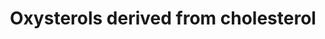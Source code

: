 ---
annotations:
- type: Disease Ontology
  value: D-bifunctional protein deficiency
- type: Pathway Ontology
  value: cerebrotendinous xanthomatosis pathway
- type: Disease Ontology
  value: Niemann-Pick disease type C1
- type: Pathway Ontology
  value: classic metabolic pathway
- type: Disease Ontology
  value: alpha-methylacyl-CoA racemase deficiency
- type: Disease Ontology
  value: congenital bile acid synthesis defect
- type: Disease Ontology
  value: cerebrotendinous xanthomatosis
- type: Pathway Ontology
  value: sterol regulatory element-binding protein signaling pathway
- type: Disease Ontology
  value: congenital bile acid synthesis defect 6
- type: Pathway Ontology
  value: cholesterol metabolic pathway
- type: Disease Ontology
  value: Niemann-Pick disease type B
- type: Disease Ontology
  value: Niemann-Pick disease
- type: Disease Ontology
  value: Niemann-Pick disease type A
- type: Pathway Ontology
  value: familial hypercholanemia pathway
authors:
- DeSl
- Conroy lipids
- Fehrhart
communities:
- Lipids
- IEM
- RareDiseases
description: 'The Oxysterol group of compounds are oxygenated derivatives of cholesterol
  or its sterol precursors, e.g. 7-dehydrocholesterol (7-DHC) or desmosterol. There
  are three mechanisms leading to the formation of oxysterols:   1. Enzymatically
  (first steps of sterol metabolism, being intermediates for the formation of steroid
  hormones, bile acids and 1,25-dihydroxyvitamin D3).  2. Non-enzymatically by encountering
  reactive oxygen species (ROS), providing a second pool of metabolites (this pool
  also includes oxidized cholesterol molecules taken in from diet), see [https://www.wikipathways.org/index.php/Pathway:WP5064
  WP5064].  3. Generation by the gut microflora and uptake through the enterohepatic
  circulation.   Previously oxysterols where though to be inactive metabolic intermediates,
  however recent findings have established that these metabolites are involved in
  cholesterol homoeostasis, can be ligands to nuclear and G protein-coupled receptors
  and biomarkers of diseases (for example Niemann-Pick disease).  This pathway drawing
  was inspired by Figure 3 of the review article by Griffiths et al. (2016) [https://www.ncbi.nlm.nih.gov/pubmed/27068984],
  and has been extended with immune system, receptor agonists, steroidal alkaloid
  and biomarker information from the same paper. This pathway has been updated with
  Figure 1 from Griffiths et al (2020) [https://dx.doi.org/10.1016%2Fj.prostaglandins.2019.106381]
  (green boxes), Figure 2 (yellow box) and Figure 3 (blue box).'
last-edited: 2022-01-31
organisms:
- Homo sapiens
redirect_from:
- /index.php/Pathway:WP4545
- /instance/WP4545
schema-jsonld:
- '@context': https://schema.org/
  '@id': https://wikipathways.github.io/pathways/WP4545.html
  '@type': Dataset
  creator:
    '@type': Organization
    name: WikiPathways
  description: 'The Oxysterol group of compounds are oxygenated derivatives of cholesterol
    or its sterol precursors, e.g. 7-dehydrocholesterol (7-DHC) or desmosterol. There
    are three mechanisms leading to the formation of oxysterols:   1. Enzymatically
    (first steps of sterol metabolism, being intermediates for the formation of steroid
    hormones, bile acids and 1,25-dihydroxyvitamin D3).  2. Non-enzymatically by encountering
    reactive oxygen species (ROS), providing a second pool of metabolites (this pool
    also includes oxidized cholesterol molecules taken in from diet), see [https://www.wikipathways.org/index.php/Pathway:WP5064
    WP5064].  3. Generation by the gut microflora and uptake through the enterohepatic
    circulation.   Previously oxysterols where though to be inactive metabolic intermediates,
    however recent findings have established that these metabolites are involved in
    cholesterol homoeostasis, can be ligands to nuclear and G protein-coupled receptors
    and biomarkers of diseases (for example Niemann-Pick disease).  This pathway drawing
    was inspired by Figure 3 of the review article by Griffiths et al. (2016) [https://www.ncbi.nlm.nih.gov/pubmed/27068984],
    and has been extended with immune system, receptor agonists, steroidal alkaloid
    and biomarker information from the same paper. This pathway has been updated with
    Figure 1 from Griffiths et al (2020) [https://dx.doi.org/10.1016%2Fj.prostaglandins.2019.106381]
    (green boxes), Figure 2 (yellow box) and Figure 3 (blue box).'
  keywords:
  - 7α(25R)26−diHCO
  - 5,6-alpha-Epoxycholesterol
  - ACOT7
  - Estrogen receptor alpha
  - Cyp27A1
  - 7-beta, (25R)26-diHC
  - 7-alpha,25-diHC
  - cholestan-(25R)26-oic acid
  - D8D7I
  - −(25R)26-tetrol
  - 5β-CO-3α,7α,12α−triol
  - SCPx (SCP2)
  - 4-en-3-one
  - ACOT6
  - LXR-beta
  - Cyp3A4
  - 7α,25-diHC
  - 3β,7α-diHCA
  - 7α,26-diHC
  - 7-beta-HC
  - IL-17B
  - 7a,12a,24,25-TetraH-
  - BAAT
  - 4-en-26-oic acid
  - 4-en-(25R)26-oic acid
  - LXR-alpha
  - 7a,24S-DiHCO
  - IL-17D
  - INSIG
  - 4-en-24-oic acid
  - 4-en-24-oyl-glycine
  - (25R)26-HC
  - en-(25R)26-oyl-CoA
  - 7a,12a,25-TriH-cholest-
  - 7a-Hydroxy-3-oxochol-
  - IL-17E
  - ACOT13
  - CYP3A4
  - may precede before or after 24-hydroxylation.
  - 4-en-(25R)26-oyl-CoA
  - IL-17C
  - Cyp7A1
  - 7a-Hydroxy-3-oxocholest-
  - 7a,24R-Dihydroxy-3-oxocholest-
  - ACOT12
  - DDA
  - 5-alpha, 6-beta-triol
  - cholest-4-en-3-one
  - ACOT11
  - ACOT8
  - DHCR7
  - 7α−HCO
  - ACOT9
  - 4-en-24-oyl-taurine
  - ACOX2
  - en-(25R)26-oic acid
  - 7a,25-DiH-3-oxocholest-
  - ACOT1
  - 3β-HCA
  - AKR1D1
  - 7a-Hydroxy-3,24-bisoxocholest-4-
  - Cholestane-3-beta,
  - 7a-Hydroxy-3-oxocholest-4-
  - 7a,25-DiH-cholest-
  - (presumably by AKR1D1 and AKR1C4)
  - CYP27A1
  - 7a,24S-DiHC
  - 7α,12α−diHCO
  - 7α-H-3-oxoC-4-en-
  - ACOT
  - CYP8B1
  - ACOT2
  - ACOT7L
  - 7-alpha-HC
  - EBI2
  - HSD3B7
  - AMACR
  - 7α,12α-diH-3-oxo-5β-CO
  - Cholesterol
  - 7α,12α,(25R)26
  - ACOT4
  - LBP
  - IL-17A
  - 7α,12α−diH-5β-CO
  - Estrogen receptor beta
  - 7α(25S)26-diHCO
  - 4-en-24-oyl-CoA
  - 7α(25S)26-diHC
  - 4-en-3,24-dione
  - VLCS (SLC27A2)
  - -TriH-5β-CO
  - 5β-CO-3α,7α,12α
  - Cholic acid
  - ACOT15
  - ChEH
  - Cyp7B1
  - AKR1C4
  - 4,24(E)-dien-26-oyl-CoA
  - 7a,24S-diH,3O-CA
  - 25-HC
  - en-(25S)26-oyl-CoA
  - 7α,25-diHCO
  - DBP
  - (25R)26-oic acid
  - 24S-HC
  - CH25H
  - 7α, 12α,(25R)26−triHCO
  - 7a,12a-DiH-3-oxochol-
  - 4-en-(25R)26-oyl CoA
  - -(25R)26-oic acid
  - PXR
  - 7-oxo-C and
  - IL-17F
  - 7a,24S-Dihydroxy-3-oxocholest-
  - Cyp46A1
  - 3α,7α,12α−tri-H-5β-
  - CYP39A1
  - histamine
  - 7α,12α,-H-3-oxoC-4-
  - BACS (SLC27A5)
  - 'ROR-γt '
  - 7beta-HC pathways
  license: CC0
  name: Oxysterols derived from cholesterol
seo: CreativeWork
title: Oxysterols derived from cholesterol
wpid: WP4545
---